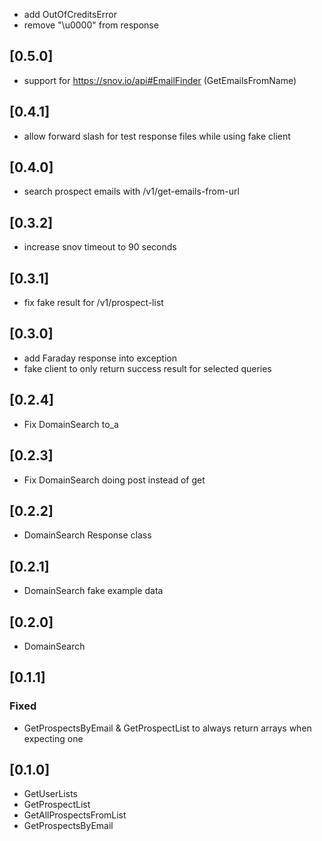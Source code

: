 * add OutOfCreditsError
* remove "\u0000" from response

## [0.5.0]
* support for https://snov.io/api#EmailFinder (GetEmailsFromName)

## [0.4.1]
* allow forward slash for test response files while using fake client

## [0.4.0]
* search prospect emails with /v1/get-emails-from-url

## [0.3.2]
* increase snov timeout to 90 seconds
## [0.3.1]
* fix fake result for /v1/prospect-list

## [0.3.0]
* add Faraday response into exception
* fake client to only return success result for selected queries

## [0.2.4]
* Fix DomainSearch to_a

## [0.2.3]
* Fix DomainSearch doing post instead of get
## [0.2.2]
* DomainSearch Response class

## [0.2.1]
* DomainSearch fake example data

## [0.2.0]
* DomainSearch

## [0.1.1]

### Fixed
* GetProspectsByEmail & GetProspectList to always return arrays when expecting one

## [0.1.0]
* GetUserLists
* GetProspectList
* GetAllProspectsFromList
* GetProspectsByEmail

